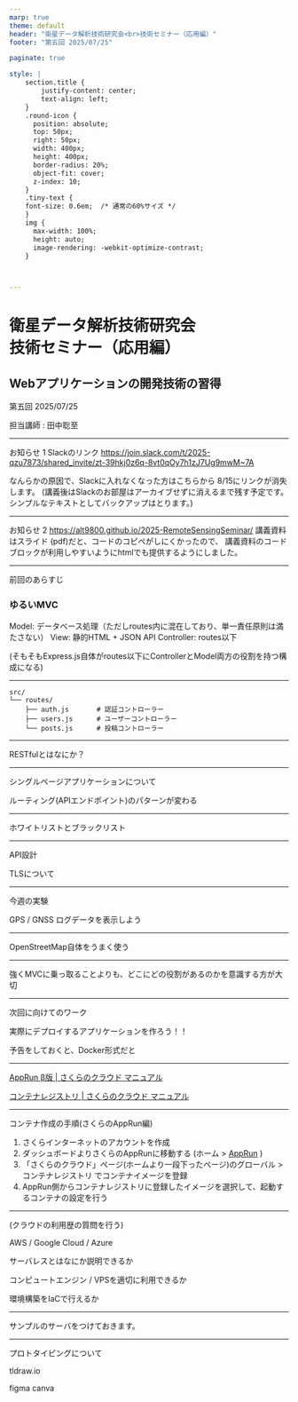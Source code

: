```yaml
---
marp: true
theme: default
header: "衛星データ解析技術研究会<br>技術セミナー（応用編）"
footer: "第五回 2025/07/25"

paginate: true

style: |
    section.title {
        justify-content: center;
        text-align: left;
    }
    .round-icon {
      position: absolute;
      top: 50px;
      right: 50px;
      width: 400px;
      height: 400px;
      border-radius: 20%;
      object-fit: cover;
      z-index: 10;
    }
    .tiny-text {
    font-size: 0.6em;  /* 通常の60%サイズ */
    }
    img {
      max-width: 100%;
      height: auto;
      image-rendering: -webkit-optimize-contrast;
    }



---
```

# 衛星データ解析技術研究会<br>技術セミナー（応用編）
## Webアプリケーションの開発技術の習得

第五回 2025/07/25

担当講師 : 田中聡至

---

お知らせ 1
Slackのリンク
https://join.slack.com/t/2025-qzu7873/shared_invite/zt-39hkj0z6q-8vt0qOy7h1zJ7Ug9mwM~7A

なんらかの原因で、Slackに入れなくなった方はこちらから
8/15にリンクが消失します。
(講義後はSlackのお部屋はアーカイブせずに消えるまで残す予定です。シンプルなテキストとしてバックアップはとります。)


---

お知らせ 2
https://alt9800.github.io/2025-RemoteSensingSeminar/
講義資料はスライド (pdf)だと、コードのコピペがしにくかったので、
講義資料のコードブロックが利用しやすいようにhtmlでも提供するようにしました。



---

前回のあらすじ

### ゆるいMVC
Model: データベース処理（ただしroutes内に混在しており、単一責任原則は満たさない）
View: 静的HTML + JSON API
Controller: routes以下

(そもそもExpress.js自体がroutes以下にControllerとModel両方の役割を持つ構成になる)

---

```
src/
└── routes/
    ├── auth.js       # 認証コントローラー
    ├── users.js      # ユーザーコントローラー
    └── posts.js      # 投稿コントローラー
```



---

RESTfulとはなにか？



---


シングルページアプリケーションについて

ルーティング(APIエンドポイント)のパターンが変わる

---






ホワイトリストとブラックリスト


---
API設計


TLSについて



---


今週の実験

GPS / GNSS ログデータを表示しよう




---

OpenStreetMap自体をうまく使う

---


強くMVCに乗っ取ることよりも、どこにどの役割があるのかを意識する方が大切

---


次回に向けてのワーク


実際にデプロイするアプリケーションを作ろう！！


予告をしておくと、Docker形式だと

---

[AppRun β版 | さくらのクラウド マニュアル](https://manual.sakura.ad.jp/cloud/manual-sakura-apprun.html)

[コンテナレジストリ | さくらのクラウド マニュアル](https://manual.sakura.ad.jp/cloud/appliance/container-registry/index.html)


---

コンテナ作成の手順(さくらのAppRun編)

1. さくらインターネットのアカウントを作成
2. ダッシュボードよりさくらのAppRunに移動する (ホーム > [AppRun](https://secure.sakura.ad.jp/apprun/applications) )
3. 「さくらのクラウド」ページ(ホームより一段下ったページ)のグローバル > コンテナレジストリ でコンテナイメージを登録
4. AppRun側からコンテナレジストリに登録したイメージを選択して、起動するコンテナの設定を行う


---


(クラウドの利用歴の質問を行う)

AWS / Google Cloud / Azure

サーバレスとはなにか説明できるか

コンピュートエンジン / VPSを適切に利用できるか

環境構築をIaCで行えるか



---

サンプルのサーバをつけておきます。


---

プロトタイピングについて


tldraw.io


figma
canva